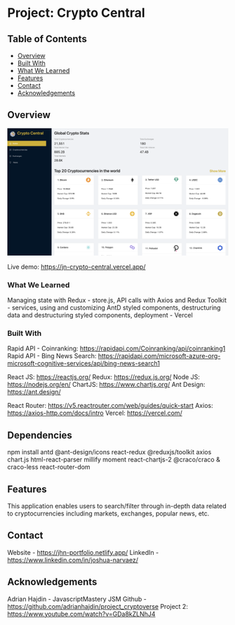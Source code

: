 # Project: Crypto Central

## Table of Contents

- [Overview](#overview)
- [Built With](#built-with)
- [What We Learned](#what-we-learned)
- [Features](#features)
- [Contact](#contact)
- [Acknowledgements](#acknowledgements)

## Overview
![Alt text](/src/images/screenshot.png?raw=true "Crypto Central Screenshot")

 Live demo: https://jn-crypto-central.vercel.app/  

 ### What We Learned
 Managing state with Redux - store.js, API calls with Axios and Redux Toolkit - services, using and customizing AntD styled components, destructuring data and destructuring styled components, deployment - Vercel

### Built With
Rapid API - Coinranking: https://rapidapi.com/Coinranking/api/coinranking1
Rapid API - Bing News Search: https://rapidapi.com/microsoft-azure-org-microsoft-cognitive-services/api/bing-news-search1

React JS: https://reactjs.org/
Redux: https://redux.js.org/ 
Node JS: https://nodejs.org/en/ 
ChartJS: https://www.chartjs.org/ 
Ant Design: https://ant.design/ 

React Router: https://v5.reactrouter.com/web/guides/quick-start 
Axios: https://axios-http.com/docs/intro 
Vercel: https://vercel.com/ 

## Dependencies
npm install antd @ant-design/icons react-redux @reduxjs/toolkit axios chart.js html-react-parser millify moment react-chartjs-2 @craco/craco & craco-less react-router-dom

## Features
This application enables users to search/filter through in-depth data related to cryptocurrencies including markets, exchanges, popular news, etc.

## Contact
Website - https://jhn-portfolio.netlify.app/
LinkedIn - https://www.linkedin.com/in/joshua-narvaez/ 

## Acknowledgements
Adrian Hajdin - JavascriptMastery JSM
Github - https://github.com/adrianhajdin/project_cryptoverse
Project 2: https://www.youtube.com/watch?v=GDa8kZLNhJ4

